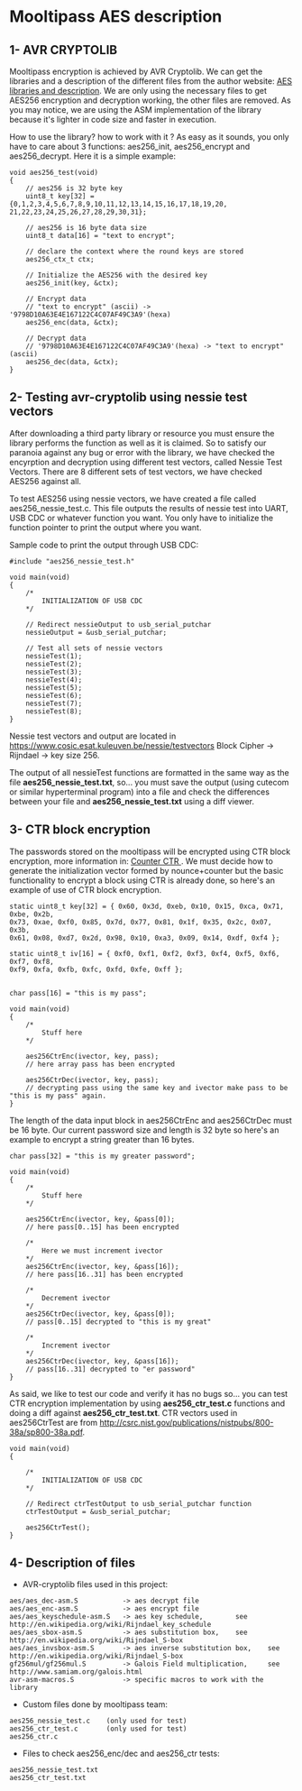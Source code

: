 Mooltipass AES description
==========================

1- AVR CRYPTOLIB
----------------
Mooltipass encryption is achieved by AVR Cryptolib. We can get the libraries  and a description of the different files from the author website: <a href="http://avrcryptolib.das-labor.org/trac/wiki/AES">AES libraries and description</a>. We are only using the necessary files to get AES256 encryption and decryption working, the other files are removed. As you may notice, we are using the ASM implementation of the library because it's lighter in code size and faster in execution.

How to use the library? how to work  with it ? As easy as it sounds, you only have to care about 3 functions: aes256_init, aes256_encrypt and aes256_decrypt. Here it is a simple example:

```
void aes256_test(void)
{
    // aes256 is 32 byte key
    uint8_t key[32] = {0,1,2,3,4,5,6,7,8,9,10,11,12,13,14,15,16,17,18,19,20, 21,22,23,24,25,26,27,28,29,30,31};

    // aes256 is 16 byte data size
    uint8_t data[16] = "text to encrypt";

    // declare the context where the round keys are stored
    aes256_ctx_t ctx;

    // Initialize the AES256 with the desired key
    aes256_init(key, &ctx);

    // Encrypt data 
    // "text to encrypt" (ascii) -> '9798D10A63E4E167122C4C07AF49C3A9'(hexa)
    aes256_enc(data, &ctx);

    // Decrypt data
    // '9798D10A63E4E167122C4C07AF49C3A9'(hexa) -> "text to encrypt" (ascii)
    aes256_dec(data, &ctx);
}
```

2- Testing avr-cryptolib using nessie test vectors
--------------------------------------------------
After downloading a third party library or resource you must ensure the library performs the function as well as it is claimed. So to satisfy our paranoia against any bug or error with the library, we have checked the encyrption and decryption using different test vectors, called Nessie Test Vectors. There are 8 different sets of test vectors, we have checked AES256 against all. 

To test AES256 using nessie vectors, we have created a file called aes256_nessie_test.c. This file outputs the results of nessie test into UART, USB CDC or whatever function you want. You only have to initialize the function pointer to print the output where you want.

Sample code to print the output through USB CDC:

```
#include "aes256_nessie_test.h"

void main(void)
{
    /*
		INITIALIZATION OF USB CDC
    */
    
    // Redirect nessieOutput to usb_serial_putchar
    nessieOutput = &usb_serial_putchar;

    // Test all sets of nessie vectors
    nessieTest(1);
    nessieTest(2);
    nessieTest(3);
    nessieTest(4);
    nessieTest(5);
    nessieTest(6);
    nessieTest(7);
    nessieTest(8);
}
```

Nessie test vectors and output are located in <a href="https://www.cosic.esat.kuleuven.be/nessie/testvectors">https://www.cosic.esat.kuleuven.be/nessie/testvectors</a> Block Cipher -> Rijndael -> key size 256.

The output of all nessieTest functions are formatted in the same way as the file <b>aes256_nessie_test.txt</b>, so... you must save the output (using cutecom or similar hyperterminal program) into a file and check the differences between your file and <b>aes256_nessie_test.txt</b> using a diff viewer.

3- CTR block encryption
-----------------------
The passwords stored on the mooltipass will be encrypted using CTR block encryption, more information in: <a href="http://en.wikipedia.org/wiki/Block_cipher_mode_of_operation#Counter_.28CTR.29"> Counter CTR </a>. We must decide how to generate the initialization vector formed by nounce+counter but the basic functionality to encrypt a block using CTR is already done, so here's an example of use of CTR block encryption.

```
static uint8_t key[32] = { 0x60, 0x3d, 0xeb, 0x10, 0x15, 0xca, 0x71, 0xbe, 0x2b,
0x73, 0xae, 0xf0, 0x85, 0x7d, 0x77, 0x81, 0x1f, 0x35, 0x2c, 0x07, 0x3b, 
0x61, 0x08, 0xd7, 0x2d, 0x98, 0x10, 0xa3, 0x09, 0x14, 0xdf, 0xf4 };

static uint8_t iv[16] = { 0xf0, 0xf1, 0xf2, 0xf3, 0xf4, 0xf5, 0xf6, 0xf7, 0xf8, 
0xf9, 0xfa, 0xfb, 0xfc, 0xfd, 0xfe, 0xff };


char pass[16] = "this is my pass";

void main(void)
{
	/*
		Stuff here
	*/

	aes256CtrEnc(ivector, key, pass);
	// here array pass has been encrypted
	
	aes256CtrDec(ivector, key, pass);
	// decrypting pass using the same key and ivector make pass to be "this is my pass" again.
}
```
The length of the data input block in aes256CtrEnc and aes256CtrDec must be 16 byte. Our current password size and length is 32 byte so here's an example to encrypt a string greater than 16 bytes.

```
char pass[32] = "this is my greater password";

void main(void)
{
	/*
		Stuff here
	*/

	aes256CtrEnc(ivector, key, &pass[0]);
	// here pass[0..15] has been encrypted

	/*
		Here we must increment ivector
	*/
	aes256CtrEnc(ivector, key, &pass[16]);
	// here pass[16..31] has been encrypted
	
	/*
		Decrement ivector
	*/
	aes256CtrDec(ivector, key, &pass[0]);
	// pass[0..15] decrypted to "this is my great"

	/*
		Increment ivector
	*/
	aes256CtrDec(ivector, key, &pass[16]);
	// pass[16..31] decrypted to "er password"
}
```

As said, we like to test our code and verify it has no bugs so... you can test CTR encryption implementation by using <b>aes256_ctr_test.c</b> functions and doing a diff against <b>aes256_ctr_test.txt</b>. CTR vectors used in aes256CtrTest are from <a href="http://csrc.nist.gov/publications/nistpubs/800-38a/sp800-38a.pdf"> http://csrc.nist.gov/publications/nistpubs/800-38a/sp800-38a.pdf</a>.
```
void main(void)
{

	/*
        INITIALIZATION OF USB CDC
    */

	// Redirect ctrTestOutput to usb_serial_putchar function
    ctrTestOutput = &usb_serial_putchar;

	aes256CtrTest();
}
```

4- Description of files
-----------------------
- AVR-cryptolib files used in this project:

```
aes/aes_dec-asm.S 			-> aes decrypt file
aes/aes_enc-asm.S 			-> aes encrypt file
aes/aes_keyschedule-asm.S  	-> aes key schedule, 		see http://en.wikipedia.org/wiki/Rijndael_key_schedule
aes/aes_sbox-asm.S 			-> aes substitution box, 	see http://en.wikipedia.org/wiki/Rijndael_S-box
aes/aes_invsbox-asm.S 		-> aes inverse substitution box, 	see http://en.wikipedia.org/wiki/Rijndael_S-box
gf256mul/gf256mul.S			-> Galois Field multiplication, 	see http://www.samiam.org/galois.html
avr-asm-macros.S			-> specific macros to work with the library
```

- Custom files done by mooltipass team:

```
aes256_nessie_test.c 	(only used for test)
aes256_ctr_test.c 		(only used for test)
aes256_ctr.c
```

- Files to check aes256_enc/dec and aes256_ctr tests:

```
aes256_nessie_test.txt
aes256_ctr_test.txt
```

